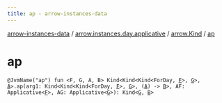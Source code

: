 ```yaml
---
title: ap - arrow-instances-data
---
```


[arrow-instances-data](../../index.html) / [arrow.instances.day.applicative](../index.html) / [arrow.Kind](index.html) / [ap](./ap.html)

# ap

`@JvmName("ap") fun <F, G, A, B> Kind<Kind<Kind<ForDay, `[`F`](ap.html#F)`>, `[`G`](ap.html#G)`>, `[`A`](ap.html#A)`>.ap(arg1: Kind<Kind<Kind<ForDay, `[`F`](ap.html#F)`>, `[`G`](ap.html#G)`>, (`[`A`](ap.html#A)`) -> `[`B`](ap.html#B)`>, AF: Applicative<`[`F`](ap.html#F)`>, AG: Applicative<`[`G`](ap.html#G)`>): Kind<`[`G`](ap.html#G)`, `[`B`](ap.html#B)`>`